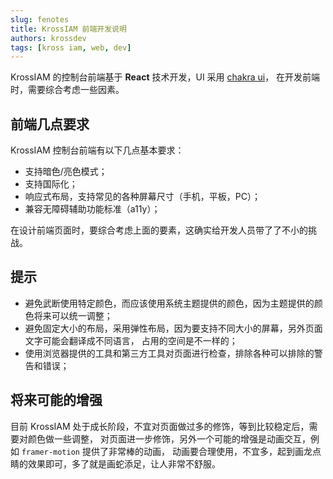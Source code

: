 ```yaml
---
slug: fenotes
title: KrossIAM 前端开发说明
authors: krossdev
tags: [kross iam, web, dev]
---
```


KrossIAM 的控制台前端基于 **React** 技术开发，UI 采用 [chakra ui](https://chakra-ui.com)，
在开发前端时，需要综合考虑一些因素。

<!--truncate-->

## 前端几点要求

KrossIAM 控制台前端有以下几点基本要求：

* 支持暗色/亮色模式；
* 支持国际化；
* 响应式布局，支持常见的各种屏幕尺寸（手机，平板，PC）；
* 兼容无障碍辅助功能标准（a11y）；

在设计前端页面时，要综合考虑上面的要素，这确实给开发人员带了了不小的挑战。

## 提示

* 避免武断使用特定颜色，而应该使用系统主题提供的颜色，因为主题提供的颜色将来可以统一调整；
* 避免固定大小的布局，采用弹性布局，因为要支持不同大小的屏幕，另外页面文字可能会翻译成不同语言，
占用的空间是不一样的；
* 使用浏览器提供的工具和第三方工具对页面进行检查，排除各种可以排除的警告和错误；


## 将来可能的增强

目前 KrossIAM 处于成长阶段，不宜对页面做过多的修饰，等到比较稳定后，需要对颜色做一些调整，
对页面进一步修饰，另外一个可能的增强是动画交互，例如 `framer-motion` 提供了非常棒的动画，
动画要合理使用，不宜多，起到画龙点睛的效果即可，多了就是画蛇添足，让人非常不舒服。
